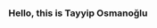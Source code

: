 ### Hello, this is **Tayyip Osmanoğlu**

<!--
**tayyiposmanoglu/tayyiposmanoglu** is a ✨ _special_ ✨ repository because its `README.md` (this file) appears on your GitHub profile.

I have graduated from Istanbul Technical University in January 2019. I started working at ITU IT Head Office in the first years of my university education. After this working adventure, where I gained very important experiences for IT world, I decided to continue to my career at Albaraka Turk. I had worked as DevOps Engineer at Albaraka Turk Participation Bank between 2017-2020. Then, I had worked as a DevOps Engineer at Finartz between 2020-2021. Nowadays, I have been working as DevOps Solution Consultant at SoftwareONE Turkey since April 2021. And I'm still working hard on Container Orchestration, Cloud Native and microservices technologies to improve myself in the IT world.

- 🔭 I’m currently working on SoftwareONE Turkey
- 🏹  [Curriculum vitae, the path of my life (**LinkedIn**)](https://linkedin.com/in/tayyiposmanoglu/)

